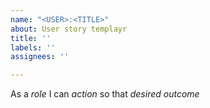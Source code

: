 ```yaml
---
name: "<USER>:<TITLE>"
about: User story templayr
title: ''
labels: ''
assignees: ''

---
```


As a *role* I can *action* so that *desired outcome*
